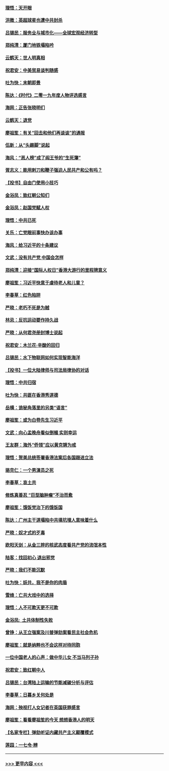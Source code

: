 #### [理悟：天开眼](../pages/nsc993/n11729699.md?t=12181422) 
#### [洪微：英超球星也遭中共封杀](../pages/nsc993/n11727243.md?t=12181422) 
#### [吕锡民：服务业与城市化——全球宏观经济转型](../pages/nsc993/n11725845.md?t=12181422) 
#### [郑纯清：厦门地铁塌陷吟](../pages/nsc993/n11725813.md?t=12181422) 
#### [云鹤天：世人明真相](../pages/nsc993/n11725621.md?t=12181422) 
#### [祝君安：中美贸易谈判随感](../pages/nsc993/n11725609.md?t=12181422) 
#### [吐为快：末朝即景](../pages/nsc993/n11723365.md?t=12181422) 
#### [陈达：《时代》二零一九年度人物评选感言](../pages/nsc993/n11723337.md?t=12181422) 
#### [海网：正告张晓明们](../pages/nsc993/n11723228.md?t=12181422) 
#### [云鹤天：退党](../pages/nsc993/n11723056.md?t=12181422) 
#### [廖祖笙：有关“回去和他们再谈谈”的通报](../pages/nsc993/n11722442.md?t=12181422) 
#### [伍新：从“头踢脚”说起](../pages/nsc993/n11722429.md?t=12181422) 
#### [海风：“恶人榜”成了阎王爷的“生死簿”](../pages/nsc993/n11722272.md?t=12181422) 
#### [胥志义：能用剌刀和鞭子强迫人民共产和公有吗？](../pages/nsc993/n11720569.md?t=12181422) 
#### [【投书】自由门使用小技巧](../pages/nsc993/n11720180.md?t=12181422) 
#### [金浴凤：致红朝公知们](../pages/nsc993/n11720563.md?t=12181422) 
#### [金浴凤：赵国党赋人权](../pages/nsc993/n11720533.md?t=12181422) 
#### [理悟：中共已死](../pages/nsc993/n11720233.md?t=12181422) 
#### [关乐：亡党眼前事快办该办事](../pages/nsc993/n11719160.md?t=12181422) 
#### [海风：给习近平的十条建议](../pages/nsc993/n11717616.md?t=12181422) 
#### [文武：没有共产党 中国会怎样](../pages/nsc993/n11717584.md?t=12181422) 
#### [郑纯清：迎接“国际人权日”香港大游行的里程牌意义](../pages/nsc993/n11717417.md?t=12181422) 
#### [廖祖笙：习近平快意于虐待老人和儿童？](../pages/nsc993/n11715313.md?t=12181422) 
#### [李春草：红色陷阱](../pages/nsc993/n11715029.md?t=12181422) 
#### [严晓：老朽不死是为贼](../pages/nsc993/n11712910.md?t=12181422) 
#### [林忌：反抗运动要作持久战](../pages/nsc993/n11712623.md?t=12181422) 
#### [严晓：从何君尧册封博士说起](../pages/nsc993/n11712465.md?t=12181422) 
#### [祝君安：木兰花·辛酸的回归](../pages/nsc993/n11712381.md?t=12181422) 
#### [吕锡民：水下物联网如何实现智能海洋](../pages/nsc993/n11711158.md?t=12181422) 
#### [【投书】一位大陆律师与司法局律协的对话](../pages/nsc993/n11709675.md?t=12181422) 
#### [理悟：中共归宿](../pages/nsc993/n11710059.md?t=12181422) 
#### [吐为快：共匪在香港秀道德](../pages/nsc993/n11709979.md?t=12181422) 
#### [岳横：诡秘角落里的另类“语言”](../pages/nsc993/n11709792.md?t=12181422) 
#### [廖祖笙：或为白卷先生习近平](../pages/nsc993/n11708330.md?t=12181422) 
#### [文武：向心孟晚舟看似倒楣 实则幸运](../pages/nsc993/n11708236.md?t=12181422) 
#### [王友群：海外“侨领”应以黄克锵为戒](../pages/nsc993/n11706176.md?t=12181422) 
#### [理悟：贺美总统签署香港法案后各国跟进立法](../pages/nsc993/n11706853.md?t=12181422) 
#### [骆克仁：一个男演员之死](../pages/nsc993/n11706677.md?t=12181422) 
#### [李春草：哀土共](../pages/nsc993/n11706255.md?t=12181422) 
#### [修炼真善忍 “巨型脑肿瘤”不治而愈](../pages/nsc993/n11705340.md?t=12181422) 
#### [廖祖笙：饿饭党治下的饿饭国](../pages/nsc993/n11705085.md?t=12181422) 
#### [陈达：广州主干道塌陷中共填坑埋人意味着什么](../pages/nsc993/n11705046.md?t=12181422) 
#### [严晓：奴才式的歹毒](../pages/nsc993/n11704826.md?t=12181422) 
#### [欧阳天剑：从金三胖的核武态度看共产党的流氓本性](../pages/nsc993/n11702238.md?t=12181422) 
#### [陆客：找回初心 退出邪党](../pages/nsc993/n11702213.md?t=12181422) 
#### [严晓：我们不能沉默](../pages/nsc993/n11702110.md?t=12181422) 
#### [吐为快：妖共，我不是你的肉盾](../pages/nsc993/n11701366.md?t=12181422) 
#### [雪绮：亡共大戏中的选择](../pages/nsc993/n11699922.md?t=12181422) 
#### [理悟：人不可欺天更不可欺](../pages/nsc993/n11699657.md?t=12181422) 
#### [金浴凤:  土共体制性失败](../pages/nsc993/n11699361.md?t=12181422) 
#### [曾铮：从王立强案及川普弹劾案看民主社会危机](../pages/nsc993/n11699318.md?t=12181422) 
#### [廖祖笙：就是纳粹也不会这样对待同胞](../pages/nsc993/n11697658.md?t=12181422) 
#### [一位中国老人的心声：做中华儿女 不当马列子孙](../pages/nsc993/n11697525.md?t=12181422) 
#### [祝君安：致红朝中人](../pages/nsc993/n11697518.md?t=12181422) 
#### [吕锡民：台湾陆上运输的节能减碳分析与评估](../pages/nsc993/n11694983.md?t=12181422) 
#### [李春草：日暮乡关何处是](../pages/nsc993/n11694805.md?t=12181422) 
#### [海网：殃视打人女记者在英国获罪感言](../pages/nsc993/n11693832.md?t=12181422) 
#### [廖祖笙：看看廖祖笙的今天 想想香港人的明天](../pages/nsc993/n11693707.md?t=12181422) 
#### [【名家专栏】弹劾听证内藏共产主义颠覆模式](../pages/nsc993/n11693563.md?t=12181422) 
#### [莲园：一七令‧辨](../pages/nsc993/n11692558.md?t=12181422) 

----
#### [ >>> 更早内容 <<< ](../indexes/nsc993-earlier.md)
